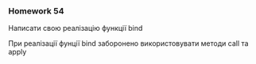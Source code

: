 ### Homework 54
Написати свою реалізацію функції bind

При реалізації фунції bind заборонено використовувати методи call та apply
